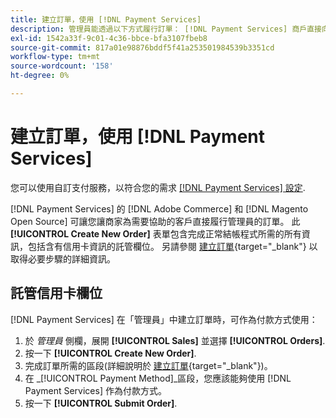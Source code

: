 ```yaml
---
title: 建立訂單，使用 [!DNL Payment Services]
description: 管理員能透過以下方式履行訂單： [!DNL Payment Services] 商戶直接向管理員尋求協助，以提供給需要協助的客戶。
exl-id: 1542a33f-9c01-4c36-bbce-bfa3107fbeb8
source-git-commit: 817a01e98876bddf5f41a253501984539b3351cd
workflow-type: tm+mt
source-wordcount: '158'
ht-degree: 0%

---
```


# 建立訂單，使用 [!DNL Payment Services]

您可以使用自訂支付服務，以符合您的需求 [[!DNL Payment Services] 設定](settings.md).

[!DNL Payment Services] 的 [!DNL Adobe Commerce] 和 [!DNL Magento Open Source] 可讓您讓商家為需要協助的客戶直接履行管理員的訂單。 此 **[!UICONTROL Create New Order]** 表單包含完成正常結帳程式所需的所有資訊，包括含有信用卡資訊的託管欄位。 另請參閱 [建立訂單](https://docs.magento.com/user-guide/customers/customer-account-create-order.html){target="_blank"} 以取得必要步驟的詳細資訊。

## 託管信用卡欄位

[!DNL Payment Services] 在「管理員」中建立訂單時，可作為付款方式使用：

1. 於 _管理員_ 側欄，展開 **[!UICONTROL Sales]** 並選擇 **[!UICONTROL Orders]**.
1. 按一下 **[!UICONTROL Create New Order]**.
1. 完成訂單所需的區段(詳細說明於 [建立訂單](https://docs.magento.com/user-guide/customers/customer-account-create-order.html){target="_blank"})。
1. 在 _[!UICONTROL Payment Method]_區段，您應該能夠使用 [!DNL Payment Services] 作為付款方式。
1. 按一下 **[!UICONTROL Submit Order]**.
